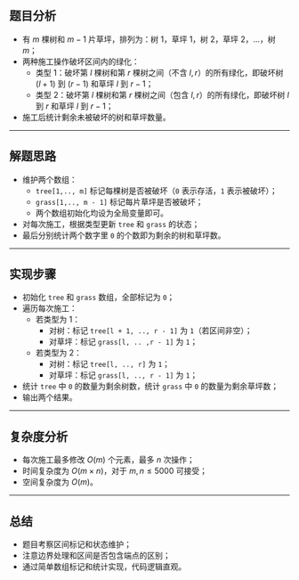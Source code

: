 

## 题目分析

- 有 $m$ 棵树和 $m-1$ 片草坪，排列为：树 $1$，草坪 $1$，树 $2$，草坪 $2$，$\ldots$，树$m$；
- 两种施工操作破坏区间内的绿化：
    - 类型 $1$：破坏第 $l$ 棵树和第 $r$ 棵树之间（不含 $l,r$）的所有绿化，即破坏树 $(l+1)$ 到 $(r-1)$ 和草坪 $l$ 到 $r-1$；
    - 类型 $2$：破坏第 $l$ 棵树和第 $r$ 棵树之间（包含 $l,r$）的所有绿化，即破坏树 $l$ 到 $r$ 和草坪 $l$ 到 $r-1$；
- 施工后统计剩余未被破坏的树和草坪数量。

---

## 解题思路

- 维护两个数组：
    - `tree[1,.., m]` 标记每棵树是否被破坏（`0` 表示存活，`1` 表示被破坏）；
    - `grass[1,.., m - 1]` 标记每片草坪是否被破坏；
    - 两个数组初始化均设为全局变量即可。
- 对每次施工，根据类型更新 `tree` 和 `grass` 的状态；
- 最后分别统计两个数字里 `0` 的个数即为剩余的树和草坪数。

---

## 实现步骤

- 初始化 `tree` 和 `grass` 数组，全部标记为 `0`；
- 遍历每次施工：
     - 若类型为 $1$：
         - 对树：标记 `tree[l + 1, .., r - 1]` 为 `1`（若区间非空）；
         - 对草坪：标记 `grass[l, .. ,r - 1]` 为 `1`；
     - 若类型为 $2$：
         - 对树：标记 `tree[l, .., r]` 为 `1`；
         - 对草坪：标记 `grass[l, .., r - 1]` 为 `1`；
- 统计 `tree` 中 `0` 的数量为剩余树数，统计 `grass` 中 `0` 的数量为剩余草坪数；
- 输出两个结果。

---



## 复杂度分析

- 每次施工最多修改 $O(m)$ 个元素，最多 $n$ 次操作；
- 时间复杂度为 $O(m \times n)$，对于 $m,n \leq 5000$ 可接受；
- 空间复杂度为 $O(m)$。

---

## 总结

- 题目考察区间标记和状态维护；
- 注意边界处理和区间是否包含端点的区别；
- 通过简单数组标记和统计实现，代码逻辑直观。
